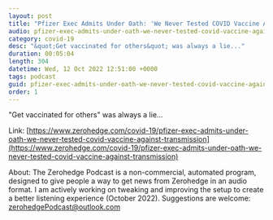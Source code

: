```yaml
---
layout: post
title: "Pfizer Exec Admits Under Oath: 'We Never Tested COVID Vaccine Against Transmission'"
audio: pfizer-exec-admits-under-oath-we-never-tested-covid-vaccine-against-transmission-0
category: covid-19
desc: "&quot;Get vaccinated for others&quot; was always a lie..."
duration: 00:05:04
length: 304
datetime: Wed, 12 Oct 2022 12:51:00 +0000
tags: podcast
guid: pfizer-exec-admits-under-oath-we-never-tested-covid-vaccine-against-transmission-0
order: 1
---
```

&quot;Get vaccinated for others&quot; was always a lie...

Link: [https://www.zerohedge.com/covid-19/pfizer-exec-admits-under-oath-we-never-tested-covid-vaccine-against-transmission](https://www.zerohedge.com/covid-19/pfizer-exec-admits-under-oath-we-never-tested-covid-vaccine-against-transmission)

About: The Zerohedge Podcast is a non-commercial, automated program, designed to give people a way to get news from Zerohedge in an audio format.  I am actively working on tweaking and improving the setup to create a better listening experience (October 2022).  Suggestions are welcome: [zerohedgePodcast@outlook.com](mailto:zerohedgePodcast@outlook.com)